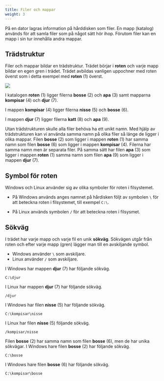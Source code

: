 ```yaml
---
title: Filer och mappar
weight: 3
---
```


På en dator lagras information på hårddisken som filer. En mapp (katalog)
används för att samla filer som på något sätt hör ihop.  Förutom filer kan en
mapp i sin tur innehålla andra mappar. 

## Trädstruktur

Filer och mappar bildar en trädstruktur. Trädet börjar i **roten** och varje
mapp bildar en egen gren i trädet. Trädet avbildas vanligen uppochner med roten
överst som i detta exempel med **roten** (1) överst. 

![](/images/2024/studenttjanster/windows/file-tree-example.png?width=300px)

I katalogen **roten** (1) ligger filerna **bosse** (2) och **apa** (3) samt mapparna
**kompisar** (4) och **djur** (7). 

I mappen **kompisar** (4) ligger filerna **nisse** (5) och **bosse** (6).

I mappen **djur** (7) ligger filerna **katt** (8) och **apa** (9).

Utan trädstrukturen skulle alla filer behöva ha ett unikt namn. Med hjälp av
trädstrukturen kan vi använda samma namn på olika filer så länge de ligger i
olika mappar. Filen **bosse** (2) som ligger i mappen **roten** (1) har samma
namn som filen **bosse** (6) som ligger i mappen **kompisar** (4). Filerna har
samma namn men är separata filer. På samma sätt har filen **apa** (3) som ligger
i mappen **roten** (1) samma namn som filen **apa** (9) som ligger i mappen
**djur** (7). 

## Symbol för roten

Windows och Linux använder sig av olika symboler för roten i filsystemet. 

- På Windows används anges namnet på hårdisken följt av symbolen `\` för att beteckna roten i filsystemet, till exempel `C:\`. 

- På Linux används symbolen `/` för att beteckna roten i filsysmet.

## Sökväg

I trädet har varje mapp och varje fil en unik **sökväg**. Sökvägen utgår från
roten och efter varje mapp (gren) lägger man till en avskiljande symbol. 

- Windows använder `\` som avskiljare. 
- Linux använder `/` som avskiljare. 

I Windows har mappen **djur** (7) har följande sökväg. 

``` text
C:\djur
```
I Linux har mappen **djur** (7) har följande sökväg. 

``` text
/djur
```

I Windows har filen **nisse** (5) har följande sökväg.

``` text
C:\kompisar\nisse
```

I Linux har filen **nisse** (5) följande sökväg. 

``` text
/kompisar/nisse
```

Filen **bosse** (2) har samma namn som filen **bosse** (6), men de har unika
sökvägar. I Windows hare filen **bosse** (2) har följande sökväg. 

``` text
C:\bosse
```

I Windows hare filen **bosse** (6) har följande sökväg. 

``` text
C:\kompisar\bosse
```